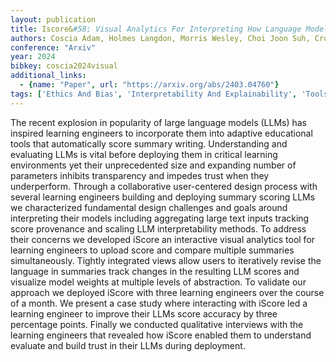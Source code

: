 ```yaml
---
layout: publication
title: Iscore&#58; Visual Analytics For Interpreting How Language Models Automatically Score Summaries
authors: Coscia Adam, Holmes Langdon, Morris Wesley, Choi Joon Suh, Crossley Scott, Endert Alex
conference: "Arxiv"
year: 2024
bibkey: coscia2024visual
additional_links:
  - {name: "Paper", url: "https://arxiv.org/abs/2403.04760"}
tags: ['Ethics And Bias', 'Interpretability And Explainability', 'Tools']
---
```

The recent explosion in popularity of large language models (LLMs) has inspired learning engineers to incorporate them into adaptive educational tools that automatically score summary writing. Understanding and evaluating LLMs is vital before deploying them in critical learning environments yet their unprecedented size and expanding number of parameters inhibits transparency and impedes trust when they underperform. Through a collaborative user-centered design process with several learning engineers building and deploying summary scoring LLMs we characterized fundamental design challenges and goals around interpreting their models including aggregating large text inputs tracking score provenance and scaling LLM interpretability methods. To address their concerns we developed iScore an interactive visual analytics tool for learning engineers to upload score and compare multiple summaries simultaneously. Tightly integrated views allow users to iteratively revise the language in summaries track changes in the resulting LLM scores and visualize model weights at multiple levels of abstraction. To validate our approach we deployed iScore with three learning engineers over the course of a month. We present a case study where interacting with iScore led a learning engineer to improve their LLMs score accuracy by three percentage points. Finally we conducted qualitative interviews with the learning engineers that revealed how iScore enabled them to understand evaluate and build trust in their LLMs during deployment.
